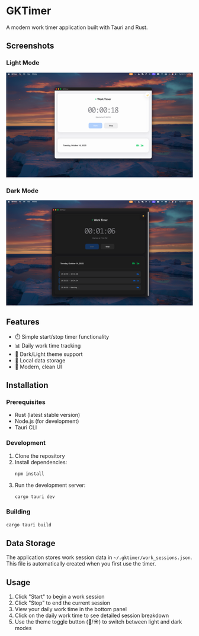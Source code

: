 # GKTimer

A modern work timer application built with Tauri and Rust.

## Screenshots

### Light Mode
![GKTimer Light Mode](icons/1.png)

### Dark Mode
![GKTimer Dark Mode](icons/2.png)

## Features

- ⏱️ Simple start/stop timer functionality
- 📊 Daily work time tracking
- 🌙 Dark/Light theme support
- 💾 Local data storage
- 🎨 Modern, clean UI

## Installation

### Prerequisites

- Rust (latest stable version)
- Node.js (for development)
- Tauri CLI

### Development

1. Clone the repository
2. Install dependencies:
   ```bash
   npm install
   ```
3. Run the development server:
   ```bash
   cargo tauri dev
   ```

### Building

```bash
cargo tauri build
```

## Data Storage

The application stores work session data in `~/.gktimer/work_sessions.json`. This file is automatically created when you first use the timer.

## Usage

1. Click "Start" to begin a work session
2. Click "Stop" to end the current session
3. View your daily work time in the bottom panel
4. Click on the daily work time to see detailed session breakdown
5. Use the theme toggle button (🌙/☀️) to switch between light and dark modes
